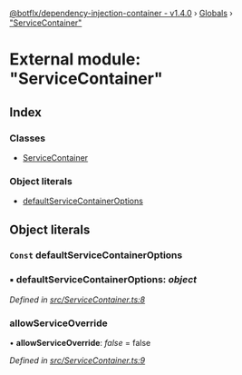 [@botflx/dependency-injection-container - v1.4.0](../README.md) › [Globals](../globals.md) › ["ServiceContainer"](_servicecontainer_.md)

# External module: "ServiceContainer"

## Index

### Classes

* [ServiceContainer](../classes/_servicecontainer_.servicecontainer.md)

### Object literals

* [defaultServiceContainerOptions](_servicecontainer_.md#const-defaultservicecontaineroptions)

## Object literals

### `Const` defaultServiceContainerOptions

### ▪ **defaultServiceContainerOptions**: *object*

*Defined in [src/ServiceContainer.ts:8](https://github.com/botflux/dependency-injection-container/blob/cc34105/src/ServiceContainer.ts#L8)*

###  allowServiceOverride

• **allowServiceOverride**: *false* = false

*Defined in [src/ServiceContainer.ts:9](https://github.com/botflux/dependency-injection-container/blob/cc34105/src/ServiceContainer.ts#L9)*

